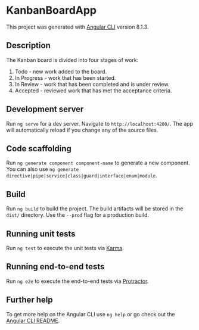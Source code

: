 # KanbanBoardApp

This project was generated with [Angular CLI](https://github.com/angular/angular-cli) version 8.1.3.

## Description

The Kanban board is divided into four stages of work:

1. Todo - new work added to the board.
2. In Progress - work that has been started.
3. In Review - work that has been completed and is under review.
4. Accepted - reviewed work that has met the acceptance criteria.

## Development server

Run `ng serve` for a dev server. Navigate to `http://localhost:4200/`. The app will automatically reload if you change any of the source files.

## Code scaffolding

Run `ng generate component component-name` to generate a new component. You can also use `ng generate directive|pipe|service|class|guard|interface|enum|module`.

## Build

Run `ng build` to build the project. The build artifacts will be stored in the `dist/` directory. Use the `--prod` flag for a production build.

## Running unit tests

Run `ng test` to execute the unit tests via [Karma](https://karma-runner.github.io).

## Running end-to-end tests

Run `ng e2e` to execute the end-to-end tests via [Protractor](http://www.protractortest.org/).

## Further help

To get more help on the Angular CLI use `ng help` or go check out the [Angular CLI README](https://github.com/angular/angular-cli/blob/master/README.md).
